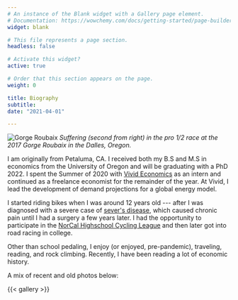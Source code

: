 ```yaml
---
# An instance of the Blank widget with a Gallery page element.
# Documentation: https://wowchemy.com/docs/getting-started/page-builder/
widget: blank

# This file represents a page section.
headless: false

# Activate this widget?
active: true

# Order that this section appears on the page.
weight: 0

title: Biography
subtitle: 
date: "2021-04-01"

---
```



![Gorge Roubaix](/img/gorge_roubaix.png)
*Suffering (second from right) in the pro 1/2 race at the 2017 Gorge Roubaix in the Dalles, Oregon.*




I am originally from Petaluma, CA.  I received both my B.S and M.S in economics from the University of Oregon and will be graduating with a PhD 2022. I spent the Summer of 2020 with [Vivid Economics](https://www.vivideconomics.com/) as an intern and continued as a freelance economist for the remainder of the year. At Vivid, I lead the development of demand projections for a global energy model. 

I started riding bikes when I was around 12 years old --- after I was diagnosed with a severe case of [sever's disease](https://www.chortho.com/common-conditions/severs-disease), which caused chronic pain until I had a surgery a few years later. I had the opportunity to participate in the [NorCal Highschool Cycling League](https://www.norcalmtb.org/) and then later got into road racing in college. 

Other than school pedaling, I enjoy (or enjoyed, pre-pandemic), traveling, reading, and rock climbing. Recently, I have been reading a lot of economic history. 

A mix of recent and old photos below:



{{< gallery >}}
